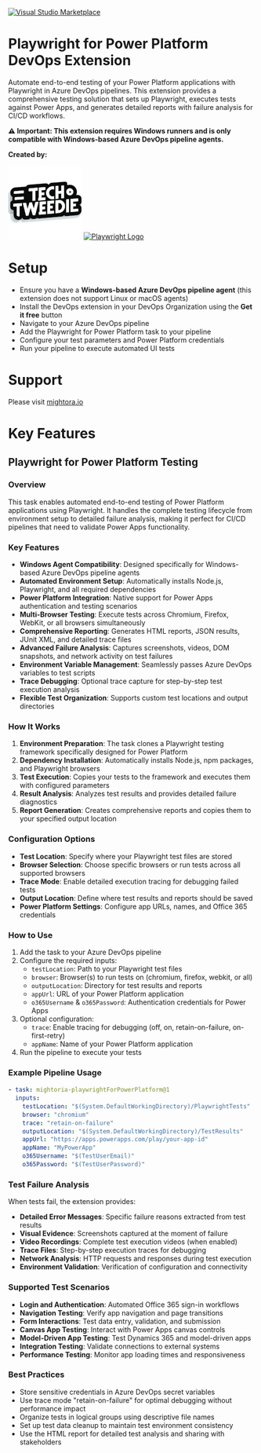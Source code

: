 [![Visual Studio Marketplace](https://img.shields.io/badge/Marketplace-View%20Extension-blue?logo=visual-studio)](https://marketplace.visualstudio.com/items?itemName=mightoraio.mightora-power-platform-devOps-extension)

# Playwright for Power Platform DevOps Extension

Automate end-to-end testing of your Power Platform applications with Playwright in Azure DevOps pipelines. This extension provides a comprehensive testing solution that sets up Playwright, executes tests against Power Apps, and generates detailed reports with failure analysis for CI/CD workflows.

**⚠️ Important: This extension requires Windows runners and is only compatible with Windows-based Azure DevOps pipeline agents.**

**Created by:**

[![Mightora Logo](https://raw.githubusercontent.com/TechTweedie/techtweedie.github.io/main/static/logo-01_150x150.png)](https://techtweedie.github.io) [![Playwright Logo](https://playwright.dev/img/playwright-logo.svg)](https://playwright.dev)

# Setup 
- Ensure you have a **Windows-based Azure DevOps pipeline agent** (this extension does not support Linux or macOS agents)
- Install the DevOps extension in your DevOps Organization using the **Get it free** button
- Navigate to your Azure DevOps pipeline
- Add the Playwright for Power Platform task to your pipeline
- Configure your test parameters and Power Platform credentials
- Run your pipeline to execute automated UI tests

# Support
Please visit [mightora.io](https://mightora.io)

# Key Features

## Playwright for Power Platform Testing

### Overview
This task enables automated end-to-end testing of Power Platform applications using Playwright. It handles the complete testing lifecycle from environment setup to detailed failure analysis, making it perfect for CI/CD pipelines that need to validate Power Apps functionality.

### Key Features
- **Windows Agent Compatibility**: Designed specifically for Windows-based Azure DevOps pipeline agents
- **Automated Environment Setup**: Automatically installs Node.js, Playwright, and all required dependencies
- **Power Platform Integration**: Native support for Power Apps authentication and testing scenarios
- **Multi-Browser Testing**: Execute tests across Chromium, Firefox, WebKit, or all browsers simultaneously  
- **Comprehensive Reporting**: Generates HTML reports, JSON results, JUnit XML, and detailed trace files
- **Advanced Failure Analysis**: Captures screenshots, videos, DOM snapshots, and network activity on test failures
- **Environment Variable Management**: Seamlessly passes Azure DevOps variables to test scripts
- **Trace Debugging**: Optional trace capture for step-by-step test execution analysis
- **Flexible Test Organization**: Supports custom test locations and output directories

### How It Works
1. **Environment Preparation**: The task clones a Playwright testing framework specifically designed for Power Platform
2. **Dependency Installation**: Automatically installs Node.js, npm packages, and Playwright browsers
3. **Test Execution**: Copies your tests to the framework and executes them with configured parameters
4. **Result Analysis**: Analyzes test results and provides detailed failure diagnostics
5. **Report Generation**: Creates comprehensive reports and copies them to your specified output location

### Configuration Options
- **Test Location**: Specify where your Playwright test files are stored
- **Browser Selection**: Choose specific browsers or run tests across all supported browsers
- **Trace Mode**: Enable detailed execution tracing for debugging failed tests
- **Output Location**: Define where test results and reports should be saved
- **Power Platform Settings**: Configure app URLs, names, and Office 365 credentials

### How to Use
1. Add the task to your Azure DevOps pipeline
2. Configure the required inputs:
   - `testLocation`: Path to your Playwright test files
   - `browser`: Browser(s) to run tests on (chromium, firefox, webkit, or all)
   - `outputLocation`: Directory for test results and reports
   - `appUrl`: URL of your Power Platform application
   - `o365Username` & `o365Password`: Authentication credentials for Power Apps
3. Optional configuration:
   - `trace`: Enable tracing for debugging (off, on, retain-on-failure, on-first-retry)
   - `appName`: Name of your Power Platform application
4. Run the pipeline to execute your tests

### Example Pipeline Usage

```yaml
- task: mightoria-playwrightForPowerPlatform@1
  inputs:
    testLocation: "$(System.DefaultWorkingDirectory)/PlaywrightTests"
    browser: "chromium"
    trace: "retain-on-failure"
    outputLocation: "$(System.DefaultWorkingDirectory)/TestResults"
    appUrl: "https://apps.powerapps.com/play/your-app-id"
    appName: "MyPowerApp"
    o365Username: "$(TestUserEmail)"
    o365Password: "$(TestUserPassword)"
```

### Test Failure Analysis
When tests fail, the extension provides:
- **Detailed Error Messages**: Specific failure reasons extracted from test results
- **Visual Evidence**: Screenshots captured at the moment of failure
- **Video Recordings**: Complete test execution videos (when enabled)
- **Trace Files**: Step-by-step execution traces for debugging
- **Network Analysis**: HTTP requests and responses during test execution
- **Environment Validation**: Verification of configuration and connectivity

### Supported Test Scenarios
- **Login and Authentication**: Automated Office 365 sign-in workflows
- **Navigation Testing**: Verify app navigation and page transitions
- **Form Interactions**: Test data entry, validation, and submission
- **Canvas App Testing**: Interact with Power Apps canvas controls
- **Model-Driven App Testing**: Test Dynamics 365 and model-driven apps
- **Integration Testing**: Validate connections to external systems
- **Performance Testing**: Monitor app loading times and responsiveness

### Best Practices
- Store sensitive credentials in Azure DevOps secret variables
- Use trace mode "retain-on-failure" for optimal debugging without performance impact
- Organize tests in logical groups using descriptive file names
- Set up test data cleanup to maintain test environment consistency
- Use the HTML report for detailed test analysis and sharing with stakeholders
